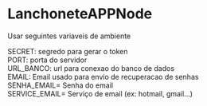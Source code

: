 # LanchoneteAPPNode

Usar seguintes variaveis de ambiente 

SECRET: segredo para gerar o token  
PORT: porta do servidor  
URL_BANCO: url para conexao do banco de dados  
EMAIL: Email usado para envio de recuperacao de senhas  
SENHA_EMAIL= Senha do email  
SERVICE_EMAIL= Serviço de email (ex: hotmail, gmail...)  

